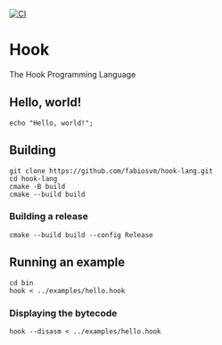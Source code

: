 
[![CI](https://github.com/fabiosvm/hook-lang/actions/workflows/ci.yml/badge.svg?branch=main)](https://github.com/fabiosvm/hook-lang/actions/workflows/ci.yml)

# Hook 

The Hook Programming Language

## Hello, world!

```
echo "Hello, world!";
```

## Building

```
git clone https://github.com/fabiosvm/hook-lang.git
cd hook-lang
cmake -B build
cmake --build build
```

### Building a release

```
cmake --build build --config Release
```

## Running an example

```
cd bin
hook < ../examples/hello.hook
```

### Displaying the bytecode

```
hook --disasm < ../examples/hello.hook
```
